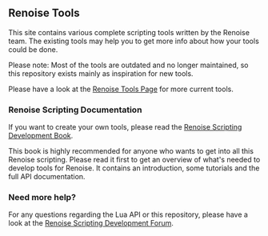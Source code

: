 ## Renoise Tools

This site contains various complete scripting tools written by the Renoise team. The existing tools may help you to get more info about how your tools could be done.

Please note: Most of the tools are outdated and no longer maintained, so this repository exists mainly as inspiration for new tools.

Please have a look at the [Renoise Tools Page](http://tools.renoise.com/) for more current tools.

### Renoise Scripting Documentation

If you want to create your own tools, please read the [Renoise Scripting Development Book](https://renoise.github.io/xrnx).

This book is highly recommended for anyone who wants to get into all this Renoise scripting. Please read it first to get an overview of what's needed to develop tools for Renoise. It contains an introduction, some tutorials and the full API documentation.

### Need more help?

For any questions regarding the Lua API or this repository, please have a look at the [Renoise Scripting Development Forum](https://forum.renoise.com/c/renoise-tool-development).
